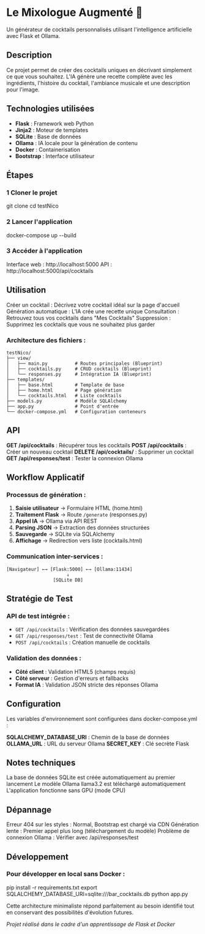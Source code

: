 # Le Mixologue Augmenté 🍹

Un générateur de cocktails personnalisés utilisant l'intelligence artificielle avec Flask et Ollama.

## Description

Ce projet permet de créer des cocktails uniques en décrivant simplement ce que vous souhaitez. L'IA génère une recette complète avec les ingrédients, l'histoire du cocktail, l'ambiance musicale et une description pour l'image.

## Technologies utilisées

- **Flask** : Framework web Python
- **Jinja2** : Moteur de templates
- **SQLite** : Base de données
- **Ollama** : IA locale pour la génération de contenu
- **Docker** : Containerisation
- **Bootstrap** : Interface utilisateur


## Étapes

### 1  Cloner le projet
git clone <votre-repo>
cd testNico
### 2  Lancer l'application
docker-compose up --build
### 3 Accéder à l'application
Interface web : http://localhost:5000
API : http://localhost:5000/api/cocktails

## Utilisation
Créer un cocktail : Décrivez votre cocktail idéal sur la page d'accueil
Génération automatique : L'IA crée une recette unique
Consultation : Retrouvez tous vos cocktails dans "Mes Cocktails"
Suppression : Supprimez les cocktails que vous ne souhaitez plus garder


### Architecture des fichiers :
```
testNico/
├── view/
│   ├── main.py          # Routes principales (Blueprint)
│   ├── cocktails.py     # CRUD cocktails (Blueprint)  
│   └── responses.py     # Intégration IA (Blueprint)
├── templates/
│   ├── base.html        # Template de base
│   ├── home.html        # Page génération
│   └── cocktails.html   # Liste cocktails
├── models.py            # Modèle SQLAlchemy
├── app.py               # Point d'entrée
└── docker-compose.yml   # Configuration conteneurs
```

## API
**GET /api/cocktails** : Récupérer tous les cocktails
**POST /api/cocktails** : Créer un nouveau cocktail
**DELETE /api/cocktails/<id>** : Supprimer un cocktail
**GET /api/responses/test** : Tester la connexion Ollama

## Workflow Applicatif

### Processus de génération :
1. **Saisie utilisateur** → Formulaire HTML (home.html)
2. **Traitement Flask** → Route `/generate` (responses.py)
3. **Appel IA** → Ollama via API REST
4. **Parsing JSON** → Extraction des données structurées
5. **Sauvegarde** → SQLite via SQLAlchemy
6. **Affichage** → Redirection vers liste (cocktails.html)

### Communication inter-services :
```
[Navigateur] ←→ [Flask:5000] ←→ [Ollama:11434]
                      ↓
                 [SQLite DB]
```
## Stratégie de Test

### API de test intégrée :
- `GET /api/cocktails` : Vérification des données sauvegardées
- `GET /api/responses/test` : Test de connectivité Ollama
- `POST /api/cocktails` : Création manuelle de cocktails

### Validation des données :
- **Côté client** : Validation HTML5 (champs requis)
- **Côté serveur** : Gestion d'erreurs et fallbacks
- **Format IA** : Validation JSON stricte des réponses Ollama
## Configuration
Les variables d'environnement sont configurées dans docker-compose.yml :

**SQLALCHEMY_DATABASE_URI** : Chemin de la base de données
**OLLAMA_URL** : URL du serveur Ollama
**SECRET_KEY** : Clé secrète Flask

## Notes techniques
La base de données SQLite est créée automatiquement au premier lancement
Le modèle Ollama llama3.2 est téléchargé automatiquement
L'application fonctionne sans GPU (mode CPU)

## Dépannage
Erreur 404 sur les styles : Normal, Bootstrap est chargé via CDN
Génération lente : Premier appel plus long (téléchargement du modèle)
Problème de connexion Ollama : Vérifier avec /api/responses/test

## Développement

### Pour développer en local sans Docker :

pip install -r requirements.txt
export SQLALCHEMY_DATABASE_URI=sqlite:///bar_cocktails.db
python app.py


Cette architecture minimaliste répond parfaitement au besoin identifié tout en conservant des possibilités d'évolution futures.

 *Projet réalisé dans le cadre d'un apprentissage de Flask et Docker*